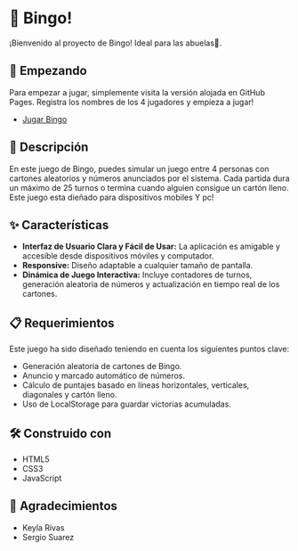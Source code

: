 # 🎱 Bingo!

¡Bienvenido al proyecto de Bingo!  Ideal para las abuelas🤶.

## 🚀 Empezando

Para empezar a jugar, simplemente visita la versión alojada en GitHub Pages. Registra los nombres de los 4 jugadores y empieza a jugar!

- [Jugar Bingo]([https://trilord243.github.io/bingo-vainilla/])

## 📖 Descripción

En este juego de Bingo, puedes simular un juego entre 4 personas con cartones aleatorios y números anunciados por el sistema. Cada partida dura un máximo de 25 turnos o termina cuando alguien consigue un cartón lleno. Este juego esta dieñado para dispositivos mobiles
Y pc!

## ✨ Características

- **Interfaz de Usuario Clara y Fácil de Usar:** La aplicación es amigable y accesible desde dispositivos móviles y computador.
- **Responsive:** Diseño adaptable a cualquier tamaño de pantalla.
- **Dinámica de Juego Interactiva:** Incluye contadores de turnos, generación aleatoria de números y actualización en tiempo real de los cartones.

## 📋 Requerimientos

Este juego ha sido diseñado teniendo en cuenta los siguientes puntos clave:

- Generación aleatoria de cartones de Bingo.
- Anuncio y marcado automático de números.
- Cálculo de puntajes basado en líneas horizontales, verticales, diagonales y cartón lleno.
- Uso de LocalStorage para guardar victorias acumuladas.

## 🛠️ Construido con

- HTML5
- CSS3
- JavaScript

## 💖 Agradecimientos

- Keyla Rivas
- Sergio Suarez


